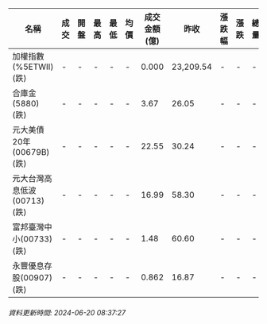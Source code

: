 | 名稱 | 成交 | 開盤 | 最高 | 最低 | 均價 | 成交金額(億) | 昨收 | 漲跌幅 | 漲跌 | 總量 | 昨量 | 振幅 |
| -------- | -------- | -------- | -------- |-------- | -------- | -------- |-------- |-------- |-------- | -------- | -------- |-------- |
|加權指數(%5ETWII) (跌)|-|-|-|-|-|0.000|23,209.54|-|-|-|-|0.00%|
|合庫金(5880) (跌)|-|-|-|-|-|3.67|26.05|-|-|-|-|0.00%|
|元大美債20年(00679B) (跌)|-|-|-|-|-|22.55|30.24|-|-|-|-|0.00%|
|元大台灣高息低波(00713) (跌)|-|-|-|-|-|16.99|58.30|-|-|-|-|0.00%|
|富邦臺灣中小(00733) (跌)|-|-|-|-|-|1.48|60.60|-|-|-|-|0.00%|
|永豐優息存股(00907) (跌)|-|-|-|-|-|0.862|16.87|-|-|-|-|0.00%|
###### 資料更新時間: 2024-06-20 08:37:27